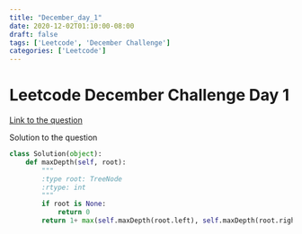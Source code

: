 ```yaml
---
title: "December_day_1"
date: 2020-12-02T01:10:00-08:00
draft: false
tags: ['Leetcode', 'December Challenge']
categories: ['Leetcode']
---
```


# Leetcode December Challenge Day 1

[Link to the question](https://leetcode.com/explore/challenge/card/december-leetcoding-challenge/569/week-1-december-1st-december-7th/3551/)

Solution to the question

```py
class Solution(object):
    def maxDepth(self, root):
        """
        :type root: TreeNode
        :rtype: int
        """
        if root is None:
            return 0
        return 1+ max(self.maxDepth(root.left), self.maxDepth(root.right))
```